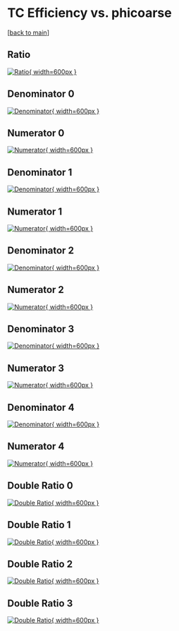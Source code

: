 # TC Efficiency vs. phicoarse

[[back to main](./)]



## Ratio

[![Ratio](../mtv/var/TC_xtr_11_1_eff_phicoarse.png){ width=600px }](../mtv/var/TC_xtr_11_1_eff_phicoarse.pdf)

## Denominator 0

[![Denominator](../mtv/den/TC_xtr_11_1_eff_phicoarse_den0.png){ width=600px }](../mtv/den/TC_xtr_11_1_eff_phicoarse_den0.pdf)

## Numerator 0

[![Numerator](../mtv/num/TC_xtr_11_1_eff_phicoarse_num0.png){ width=600px }](../mtv/num/TC_xtr_11_1_eff_phicoarse_num0.pdf)

## Denominator 1

[![Denominator](../mtv/den/TC_xtr_11_1_eff_phicoarse_den1.png){ width=600px }](../mtv/den/TC_xtr_11_1_eff_phicoarse_den1.pdf)

## Numerator 1

[![Numerator](../mtv/num/TC_xtr_11_1_eff_phicoarse_num1.png){ width=600px }](../mtv/num/TC_xtr_11_1_eff_phicoarse_num1.pdf)

## Denominator 2

[![Denominator](../mtv/den/TC_xtr_11_1_eff_phicoarse_den2.png){ width=600px }](../mtv/den/TC_xtr_11_1_eff_phicoarse_den2.pdf)

## Numerator 2

[![Numerator](../mtv/num/TC_xtr_11_1_eff_phicoarse_num2.png){ width=600px }](../mtv/num/TC_xtr_11_1_eff_phicoarse_num2.pdf)

## Denominator 3

[![Denominator](../mtv/den/TC_xtr_11_1_eff_phicoarse_den3.png){ width=600px }](../mtv/den/TC_xtr_11_1_eff_phicoarse_den3.pdf)

## Numerator 3

[![Numerator](../mtv/num/TC_xtr_11_1_eff_phicoarse_num3.png){ width=600px }](../mtv/num/TC_xtr_11_1_eff_phicoarse_num3.pdf)

## Denominator 4

[![Denominator](../mtv/den/TC_xtr_11_1_eff_phicoarse_den4.png){ width=600px }](../mtv/den/TC_xtr_11_1_eff_phicoarse_den4.pdf)

## Numerator 4

[![Numerator](../mtv/num/TC_xtr_11_1_eff_phicoarse_num4.png){ width=600px }](../mtv/num/TC_xtr_11_1_eff_phicoarse_num4.pdf)

## Double Ratio 0

[![Double Ratio](../mtv/ratio/TC_xtr_11_1_eff_phicoarse_ratio0.png){ width=600px }](../mtv/ratio/TC_xtr_11_1_eff_phicoarse_ratio0.pdf)

## Double Ratio 1

[![Double Ratio](../mtv/ratio/TC_xtr_11_1_eff_phicoarse_ratio1.png){ width=600px }](../mtv/ratio/TC_xtr_11_1_eff_phicoarse_ratio1.pdf)

## Double Ratio 2

[![Double Ratio](../mtv/ratio/TC_xtr_11_1_eff_phicoarse_ratio2.png){ width=600px }](../mtv/ratio/TC_xtr_11_1_eff_phicoarse_ratio2.pdf)

## Double Ratio 3

[![Double Ratio](../mtv/ratio/TC_xtr_11_1_eff_phicoarse_ratio3.png){ width=600px }](../mtv/ratio/TC_xtr_11_1_eff_phicoarse_ratio3.pdf)

